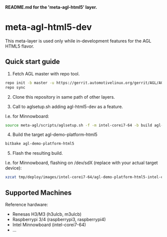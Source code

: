 **README.md for the 'meta-agl-html5' layer.**

meta-agl-html5-dev
==================

This meta-layer is used only while in-development
features for the AGL HTML5 flavor.

Quick start guide
-----------------

1. Fetch AGL master with repo tool.

```bash
repo init -b master -u https://gerrit.automotivelinux.org/gerrit/AGL/AGL-repo
repo sync
```

2. Clone this repository in same path of other layers.

3. Call to aglsetup.sh adding agl-html5-dev as a feature.

I.e. for Minnowboard:

```bash
source meta-agl/scripts/aglsetup.sh -f -m intel-corei7-64 -b build agl-html5-dev agl-profile-graphical-html5 agl-demo
```

4. Build the target agl-demo-platform-html5

```bash
bitbake agl-demo-platform-html5
```

5. Flash the resulting build.

I.e. for Minnowboard, flashing on /dev/sdX (replace with your actual target device):

```bash
xzcat tmp/deploy/images/intel-corei7-64/agl-demo-platform-html5-intel-corei7-64.wic.xz | sudo dd of=/dev/sdX bs=4M && sync
```

Supported Machines
------------------

Reference hardware:

* Renesas H3/M3 (h3ulcb, m3ulcb)
* Raspberrypi 3/4 (raspberrypi3, raspberrypi4)
* Intel Minnowboard (intel-corei7-64)
* ...


